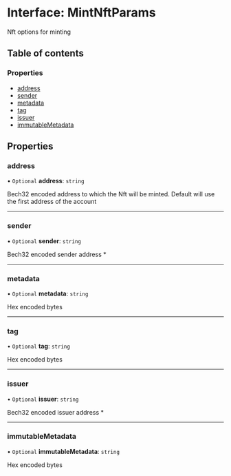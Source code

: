 # Interface: MintNftParams

Nft options for minting

## Table of contents

### Properties

- [address](MintNftParams.md#address)
- [sender](MintNftParams.md#sender)
- [metadata](MintNftParams.md#metadata)
- [tag](MintNftParams.md#tag)
- [issuer](MintNftParams.md#issuer)
- [immutableMetadata](MintNftParams.md#immutablemetadata)

## Properties

### address

• `Optional` **address**: `string`

Bech32 encoded address to which the Nft will be minted. Default will use the
first address of the account

---

### sender

• `Optional` **sender**: `string`

Bech32 encoded sender address \*

---

### metadata

• `Optional` **metadata**: `string`

Hex encoded bytes

---

### tag

• `Optional` **tag**: `string`

Hex encoded bytes

---

### issuer

• `Optional` **issuer**: `string`

Bech32 encoded issuer address \*

---

### immutableMetadata

• `Optional` **immutableMetadata**: `string`

Hex encoded bytes
